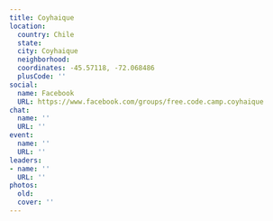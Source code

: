 ```yaml
---
title: Coyhaique
location:
  country: Chile
  state: 
  city: Coyhaique
  neighborhood: 
  coordinates: -45.57118, -72.068486
  plusCode: ''
social:
  name: Facebook
  URL: https://www.facebook.com/groups/free.code.camp.coyhaique
chat:
  name: ''
  URL: ''
event:
  name: ''
  URL: ''
leaders:
- name: ''
  URL: ''
photos:
  old: 
  cover: ''
---
```

